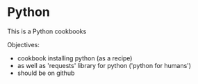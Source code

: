 # Python
This is a Python cookbooks

Objectives:

- cookbook installing python (as a recipe)
- as well as 'requests' library for python ('python for humans')
- should be on github
